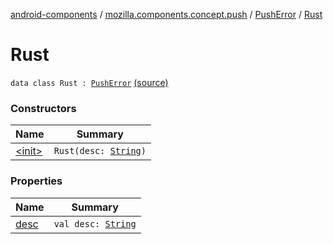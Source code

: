 [android-components](../../../index.md) / [mozilla.components.concept.push](../../index.md) / [PushError](../index.md) / [Rust](./index.md)

# Rust

`data class Rust : `[`PushError`](../index.md) [(source)](https://github.com/mozilla-mobile/android-components/blob/master/components/concept/push/src/main/java/mozilla/components/concept/push/PushProcessor.kt#L101)

### Constructors

| Name | Summary |
|---|---|
| [&lt;init&gt;](-init-.md) | `Rust(desc: `[`String`](https://kotlinlang.org/api/latest/jvm/stdlib/kotlin/-string/index.html)`)` |

### Properties

| Name | Summary |
|---|---|
| [desc](desc.md) | `val desc: `[`String`](https://kotlinlang.org/api/latest/jvm/stdlib/kotlin/-string/index.html) |
